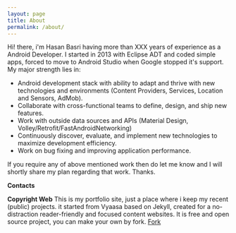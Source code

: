 ```yaml
---
layout: page
title: About
permalink: /about/
---
```


Hi! there, i'm Hasan Basri having more than XXX years of experience as a Android Developer. I started in 2013 with Eclipse ADT and coded simple apps, forced to move to Android Studio when Google stopped it's support. My major strength lies in:

- Android development stack with ability to adapt and thrive with new technologies and environments (Content Providers, Services, Location and Sensors, AdMob). 
- Collaborate with cross-functional teams to define, design, and ship new features.
- Work with outside data sources and APIs (Material Design, Volley/Retrofit/FastAndroidNetworking)
- Continuously discover, evaluate, and implement new technologies to maximize development efficiency.
- Work on bug fixing and improving application performance.

If you require any of above mentioned work then do let me know and I will shortly share my plan regarding that work. Thanks.

**Contacts**

 
**Copyright Web**
This is my portfolio site, just a place where i keep my recent (public) projects.  it started from Vyaasa based on Jekyll, created for a no-distraction reader-friendly and focused content websites. It is free and open source project, you can make your own by fork.
<a class="github-button" href="https://github.com/creatorb/creatorb.github.io/fork" data-icon="octicon-repo-forked" aria-label="Fork creatorb/creatorb.github.io on GitHub">Fork</a>
<script async defer src="https://buttons.github.io/buttons.js"></script>
<!--stackedit_data:
eyJoaXN0b3J5IjpbLTY4NjI5MzQyMSwxMDQzMDcxNzc3LC0xMT
I2Nzg1NzYyXX0=
-->